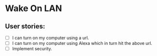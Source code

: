 # Wake On LAN

## User stories:
* [ ] I can turn on my computer using a url.
* [ ] I can turn on my computer using Alexa which in turn hit the above url.
* [ ] Implement security.
